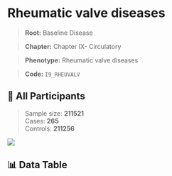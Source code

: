 # Rheumatic valve diseases

> **Root:** Baseline Disease  

> **Chapter:** Chapter IX- Circulatory  

> **Phenotype:** Rheumatic valve diseases  

> **Code:** `I9_RHEUVALV`

## 🧪 All Participants  
> Sample size: **211521**  
> Cases: **265**  
> Controls: **211256**
<img src="/Sensitive/Figures/ALL/Baseline/I9_RHEUVALV.png"/>

## 📊 Data Table
<CsvTableMRF src="/Sensitive/Data/ALL/Baseline/LG_I9_RHEUVALV.csv"/>

